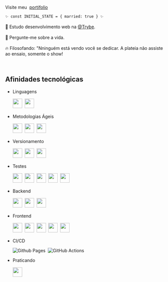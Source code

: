 Visite meu&nbsp; <a href="https://helberbrito.github.io">portifolio</a>

<div align='left'>
  
  `✨ const INITIAL_STATE = { married: true } ✨`
  <br><br> 🔭 Estudo desenvolvimento web na [@Trybe](https://www.betrybe.com/).
  <br><br> 💬 Pergunte-me sobre a vida.
  <br><br> 🔥 Filosofando: "Nninguém está vendo você se dedicar. A plateia não assiste ao ensaio, somente o show!

</div>

<br>

## Afinidades tecnológicas

* Linguagens

  <p>

    <img src="https://img.shields.io/badge/javascript-000.svg?style=for-the-badge&logo=javascript&logoColor=%23F7DF1E" style="margin-bottom: 4px;" height="30px">&nbsp;
    <img src="https://img.shields.io/badge/typescript-%231572B6.svg?style=for-the-badge&logo=typescript&logoColor=fff" style="margin-bottom: 4px;" height="30px">&nbsp;


  </p>


<div>
  
* Metodologias Ágeis

  <p>
    
    <img src="https://img.shields.io/badge/figma-%23F24E1E.svg?style=for-the-badge&logo=figma&logoColor=white" style="margin-bottom: 4px;" height="30px">&nbsp;
    <img src="https://img.shields.io/badge/Trello-%23026AA7.svg?style=for-the-badge&logo=Trello&logoColor=white" style="margin-bottom: 4px;" height="30px">&nbsp;
    <img src="https://img.shields.io/badge/Slack-4A154B?style=for-the-badge&logo=slack&logoColor=white" style="margin-bottom: 4px;" height="30px">&nbsp;

  </p>
  
</div>

* Versionamento

  <p>
    <img src="https://img.shields.io/badge/git-%23F05033.svg?style=for-the-badge&logo=git&logoColor=white" style="margin-bottom: 4px;" height="30px">&nbsp;
    <img src="https://img.shields.io/badge/github-%23F05033.svg?style=for-the-badge&logo=github&logoColor=white" style="margin-bottom: 4px;" height="30px">&nbsp;
    <img src="https://img.shields.io/badge/NPM-%23000000.svg?style=for-the-badge&logo=npm&logoColor=white" style="margin-bottom: 4px;" height="30px">&nbsp;
  </p>

<div>
  
* Testes

  <p>
    
    <img src="https://img.shields.io/badge/Jest-C21325?style=for-the-badge&logo=jest&logoColor=white" style="margin-bottom: 4px;" height="30px">&nbsp;
    <img src="https://img.shields.io/badge/rtl-white?style=for-the-badge&logo=testing-library&logoColor=red" style="margin-bottom: 4px;" height="30px">&nbsp;
    <img src="https://img.shields.io/badge/mocha-964b00?style=for-the-badge&logo=mocha&logoColor=white" style="margin-bottom: 4px;" height="30px">&nbsp;
    <img src="https://img.shields.io/badge/chai-ffe1ec?style=for-the-badge&logo=mocha&logoColor=8b0000" style="margin-bottom: 4px;" height="30px">&nbsp;
    <img src="https://img.shields.io/badge/sinon.js-b5b5b5?style=for-the-badge&logo=riotgames&logoColor=white" style="margin-bottom: 4px;" height="30px">&nbsp;
    
  </p>
  
</div> 


<div>
  
* Backend 

  <p>
    
    <img src="https://img.shields.io/badge/node.js-6DA55F?style=for-the-badge&logo=node.js&logoColor=white" style="margin-bottom: 4px;" height="30px">&nbsp;
    <img src="https://img.shields.io/badge/Express-fff?style=for-the-badge&logo=Express&logoColor=000" style="margin-bottom: 4px;" height="30px">&nbsp;
    <img src="https://img.shields.io/badge/Linux-FCC624?style=for-the-badge&logo=linux&logoColor=black" style="margin-bottom: 4px;" height="30px">&nbsp;

  </p>
  
</div>


<div>
  
* Frontend

  <p>
    
    <img src="https://img.shields.io/badge/html5-%23E34F26.svg?style=for-the-badge&logo=html5&logoColor=white" style="margin-bottom: 4px;" height="30px">&nbsp;
    <img src="https://img.shields.io/badge/css3-%231572B6.svg?style=for-the-badge&logo=css3&logoColor=white" style="margin-bottom: 4px;" height="30px">&nbsp;
    <img src="https://img.shields.io/badge/redux-%23593d88.svg?style=for-the-badge&logo=redux&logoColor=white" style="margin-bottom: 4px;" height="30px">&nbsp;
    <img src="https://img.shields.io/badge/React_Router-CA4245?style=for-the-badge&logo=react-router&logoColor=white" style="margin-bottom: 4px;" height="30px">&nbsp;
    <img src="https://img.shields.io/badge/react-%2320232a.svg?style=for-the-badge&logo=react&logoColor=%2361DAFB" style="margin-bottom: 4px;" height="30px">&nbsp;
  </p>
  
</div> 

* CI/CD

  ![Github Pages](https://img.shields.io/badge/github_pages-121013?style=for-the-badge&logo=github&logoColor=white)&nbsp;
  ![GitHub Actions](https://img.shields.io/badge/github%20actions-%232671E5.svg?style=for-the-badge&logo=githubactions&logoColor=white)&nbsp;

<div>
  
* Praticando

  <p>
    
    <img src="https://img.shields.io/badge/next.js-555.svg?style=for-the-badge&logo=next.js&logoColor=white" style="margin-bottom: 4px;" height="30px">&nbsp;

  </p>
  
</div>